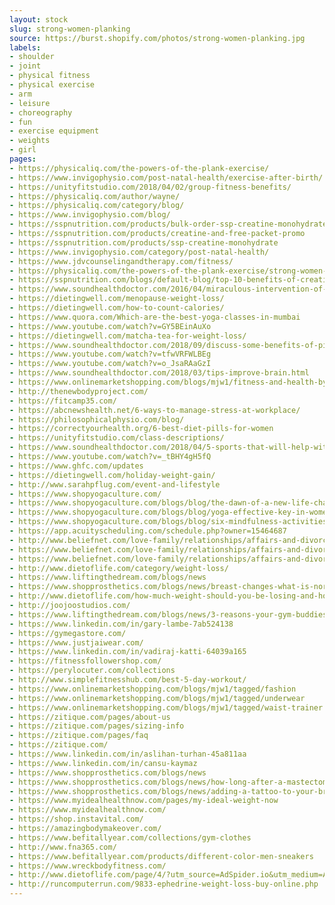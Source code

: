 ```yaml
---
layout: stock
slug: strong-women-planking
source: https://burst.shopify.com/photos/strong-women-planking.jpg
labels:
- shoulder
- joint
- physical fitness
- physical exercise
- arm
- leisure
- choreography
- fun
- exercise equipment
- weights
- girl
pages:
- https://physicaliq.com/the-powers-of-the-plank-exercise/
- https://www.invigophysio.com/post-natal-health/exercise-after-birth/
- https://unityfitstudio.com/2018/04/02/group-fitness-benefits/
- https://physicaliq.com/author/wayne/
- https://physicaliq.com/category/blog/
- https://www.invigophysio.com/blog/
- https://sspnutrition.com/products/bulk-order-ssp-creatine-monohydrate-100-pharmaceutical-grade-12-canisters-600-servings
- https://sspnutrition.com/products/creatine-and-free-packet-promo
- https://sspnutrition.com/products/ssp-creatine-monohydrate
- https://www.invigophysio.com/category/post-natal-health/
- https://www.jdvcounselingandtherapy.com/fitness/
- https://physicaliq.com/the-powers-of-the-plank-exercise/strong-women-planking_925x/
- https://sspnutrition.com/blogs/default-blog/top-10-benefits-of-creatine-monohydrate
- https://www.soundhealthdoctor.com/2016/04/miraculous-intervention-of-exercises-on.html
- https://dietingwell.com/menopause-weight-loss/
- https://dietingwell.com/how-to-count-calories/
- https://www.quora.com/Which-are-the-best-yoga-classes-in-mumbai
- https://www.youtube.com/watch?v=GY5BEinAuXo
- https://dietingwell.com/matcha-tea-for-weight-loss/
- https://www.soundhealthdoctor.com/2018/09/discuss-some-benefits-of-pilates-classes.html
- https://www.youtube.com/watch?v=tfwVRFWLBEg
- https://www.youtube.com/watch?v=o_JsaRAaGzI
- https://www.soundhealthdoctor.com/2018/03/tips-improve-brain.html
- https://www.onlinemarketshopping.com/blogs/mjw1/fitness-and-health-by-lyndsie
- http://thenewbodyproject.com/
- https://fitcamp35.com/
- https://abcnewshealth.net/6-ways-to-manage-stress-at-workplace/
- https://philosophicalphysio.com/blog/
- https://correctyourhealth.org/6-best-diet-pills-for-women
- https://unityfitstudio.com/class-descriptions/
- https://www.soundhealthdoctor.com/2018/04/5-sports-that-will-help-with-weight-management.html
- https://www.youtube.com/watch?v=_tBHY4gH5fQ
- https://www.ghfc.com/updates
- https://dietingwell.com/holiday-weight-gain/
- http://www.sarahpflug.com/event-and-lifestyle
- https://www.shopyogaculture.com/
- https://www.shopyogaculture.com/blogs/blog/the-dawn-of-a-new-life-chakras-and-awakening-of-kundalini
- https://www.shopyogaculture.com/blogs/blog/yoga-effective-key-in-womens-empowerment
- https://www.shopyogaculture.com/blogs/blog/six-mindfulness-activities-for-parents
- https://app.acuityscheduling.com/schedule.php?owner=15464687
- http://www.beliefnet.com/love-family/relationships/affairs-and-divorce/5-essential-things-to-do-after-divorce-to-jumpstart-your-new-life.aspx?p=3
- https://www.beliefnet.com/love-family/relationships/affairs-and-divorce/5-essential-things-to-do-after-divorce-to-jumpstart-your-new-life.aspx?p=4
- https://www.beliefnet.com/love-family/relationships/affairs-and-divorce/5-essential-things-to-do-after-divorce-to-jumpstart-your-new-life.aspx
- http://www.dietoflife.com/category/weight-loss/
- https://www.liftingthedream.com/blogs/news
- https://www.shopprosthetics.com/blogs/news/breast-changes-what-is-normal
- http://www.dietoflife.com/how-much-weight-should-you-be-losing-and-how-fast/
- http://joojoostudios.com/
- https://www.liftingthedream.com/blogs/news/3-reasons-your-gym-buddies-are-your-besties
- https://www.linkedin.com/in/gary-lambe-7ab524138
- https://gymegastore.com/
- https://www.justjaiwear.com/
- https://www.linkedin.com/in/vadiraj-katti-64039a165
- https://fitnessfollowershop.com/
- https://perylocuter.com/collections
- http://www.simplefitnesshub.com/best-5-day-workout/
- https://www.onlinemarketshopping.com/blogs/mjw1/tagged/fashion
- https://www.onlinemarketshopping.com/blogs/mjw1/tagged/underwear
- https://www.onlinemarketshopping.com/blogs/mjw1/tagged/waist-trainer
- https://zitique.com/pages/about-us
- https://zitique.com/pages/sizing-info
- https://zitique.com/pages/faq
- https://zitique.com/
- https://www.linkedin.com/in/aslihan-turhan-45a811aa
- https://www.linkedin.com/in/cansu-kaymaz
- https://www.shopprosthetics.com/blogs/news
- https://www.shopprosthetics.com/blogs/news/how-long-after-a-mastectomy-lumpectomy-should-i-wait-to-wear-a-breastform
- https://www.shopprosthetics.com/blogs/news/adding-a-tattoo-to-your-breast-form
- https://www.myidealhealthnow.com/pages/my-ideal-weight-now
- https://www.myidealhealthnow.com/
- https://shop.instavital.com/
- https://amazingbodymakeover.com/
- https://www.befitallyear.com/collections/gym-clothes
- http://www.fna365.com/
- https://www.befitallyear.com/products/different-color-men-sneakers
- https://www.wreckbodyfitness.com/
- http://www.dietoflife.com/page/4/?utm_source=AdSpider.io&utm_medium=AdSpider.io&utm_campaign=AdSpider.io
- http://runcomputerrun.com/9833-ephedrine-weight-loss-buy-online.php
---
```

